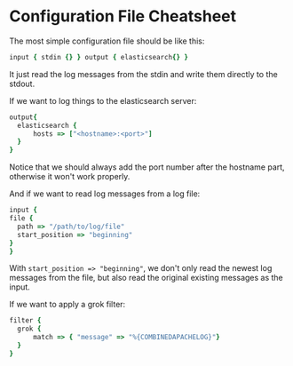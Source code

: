 # Configuration File Cheatsheet

The most simple configuration file should be like this:

  ```ruby
input { stdin {} } output { elasticsearch{} }
  ```

It just read the log messages from the stdin and write them directly to the stdout.

If we want to log things to the elasticsearch server:

  ```ruby
output{
    elasticsearch {
        hosts => ["<hostname>:<port>"]
    }
}
  ```

Notice that we should always add the port number after the hostname part, otherwise it won't work properly.

And if we want to read log messages from a log file:

  ```ruby
input {
  file {
    path => "/path/to/log/file"
    start_position => "beginning"
  }
}
  ```

With `start_position => "beginning"`, we don't only read the newest log messages from the file, but also read the original existing messages as the input.

If we want to apply a grok filter:

  ```ruby
filter {
    grok {
        match => { "message" => "%{COMBINEDAPACHELOG}"}
    }
}
  ```
